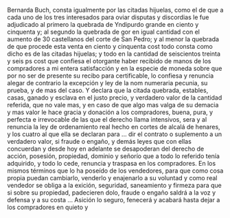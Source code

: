 Bernarda Buch, consta igualmente por las citadas hijuelas, como el de que a cada uno de los tres interesados para oviar disputas y discordias le fue adjudicado al primero la quebrada de Yndipurdo grande en ciento y cinquenta y; al segundo la quebrada de gor en igual cantidad con el aumento de 30 castellanos del corte de San Pedro; y al menor la quebrada de que procede esta venta en ciento y cinquenta cost todo consta como dicho es de las citadas hijuelas; y todo en la cantidad de seiscientos treinta y seis ps cost que confiesa el otorgante haber recibido de manos de los compradores a mi entera satisfacción y en la especie de moneda sobre que por no ser de presente su recibo para certificable, lo confiesa y renuncia alegar de contrario la excepción y ley de la nom numeraria pecunia, su prueba, y de mas del caso. Y declara que la citada quebrada, estables, casas, ganado y esclava en el justo precio, y verdadero valor de la cantidad referida, que no vale mas, y en caso de que algo mas valga de su demacia y mas valor le hace gracia y donación a los compradores, buena, pura, y perfecta e irrevocable de las que el derecho llama intensivos, sera y al renuncia la ley de ordenamiento real hecho en cortes de alcalá de henares, y los cuatro al que ella se declaran para ... dir el contrato o suplemento a un verdadero valor, si fraude o engaño, y demás leyes que con ellas concuerdan y desde hoy en adelante se desapoderan del derecho de acción, posesión, propiedad, dominio y señorío que a todo lo referido tenía adquirido, y todo lo cede, renuncia y traspasa en los compradores. En los mismos términos que lo ha poseído de los vendedores, para que como cosa propia puedan cambiarlo, venderlo y enajenarlo a su voluntad y como real vendedor se obliga a la exición, seguridad, saneamiento y firmeza para que si sobre su propiedad, padecieren dolo, fraude o engaño saldrá a la voz y defensa y a su costa ... Asición lo seguro, fenecerá y acabará hasta dejar a los compradores en quieto y